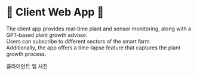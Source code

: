 # 🌿 Client Web App 🌿
The client app provides real-time plant and sensor monitoring, along with a GPT-based plant growth advisor. <br>
Users can subscribe to different sectors of the smart farm. <br>
Additionally, the app offers a time-lapse feature that captures the plant growth process.

클라이언트 앱 사진
